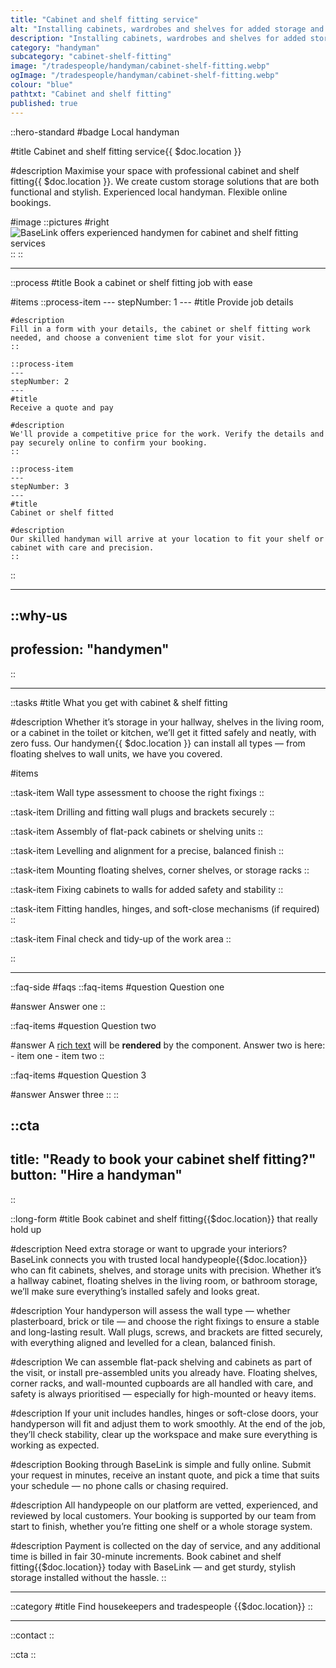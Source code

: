 ```yaml
---
title: "Cabinet and shelf fitting service"
alt: "Installing cabinets, wardrobes and shelves for added storage and organisation"
description: "Installing cabinets, wardrobes and shelves for added storage and organisation"
category: "handyman"
subcategory: "cabinet-shelf-fitting"
image: "/tradespeople/handyman/cabinet-shelf-fitting.webp"
ogImage: "/tradespeople/handyman/cabinet-shelf-fitting.webp"
colour: "blue"
pathtxt: "Cabinet and shelf fitting"
published: true
---
```


::hero-standard
#badge
Local handyman

#title
Cabinet and shelf fitting service{{ $doc.location }}

#description
Maximise your space with professional cabinet and shelf fitting{{ $doc.location }}. We create custom storage solutions that are both functional and stylish. Experienced local handyman. Flexible online bookings.

#image
    ::pictures
    #right
    ![BaseLink offers experienced handymen for cabinet and shelf fitting services](/tradespeople/handyman/cabinet-shelf-fitting.webp)
    ::
::

---

::process
#title
Book a cabinet or shelf fitting job with ease

#items
    ::process-item
    ---
    stepNumber: 1
    ---
    #title
    Provide job details

    #description
    Fill in a form with your details, the cabinet or shelf fitting work needed, and choose a convenient time slot for your visit.
    ::
    
    ::process-item
    ---
    stepNumber: 2
    ---
    #title
    Receive a quote and pay

    #description
    We'll provide a competitive price for the work. Verify the details and pay securely online to confirm your booking.
    ::

    ::process-item
    ---
    stepNumber: 3
    ---
    #title
    Cabinet or shelf fitted

    #description
    Our skilled handyman will arrive at your location to fit your shelf or cabinet with care and precision.
    ::
::

---

::why-us
---
profession: "handymen"
---
::

---

::tasks
#title
What you get with cabinet & shelf fitting

#description
Whether it’s storage in your hallway, shelves in the living room, or a cabinet in the toilet or kitchen, we’ll get it fitted safely and neatly, with zero fuss. Our handymen{{ $doc.location }} can install all types — from floating shelves to wall units, we have you covered. 

#items

  ::task-item
  Wall type assessment to choose the right fixings
  ::

  ::task-item
  Drilling and fitting wall plugs and brackets securely
  ::

  ::task-item
  Assembly of flat-pack cabinets or shelving units
  ::

  ::task-item
  Levelling and alignment for a precise, balanced finish
  ::

  ::task-item
  Mounting floating shelves, corner shelves, or storage racks
  ::

  ::task-item
  Fixing cabinets to walls for added safety and stability
  ::

  ::task-item
  Fitting handles, hinges, and soft-close mechanisms (if required)
  ::

  ::task-item
  Final check and tidy-up of the work area
  ::

::

---

::faq-side
#faqs
  ::faq-items
  #question
  Question one

  #answer
  Answer one
  ::

  ::faq-items
  #question
  Question two

  #answer
  A [rich text](/services/commercial-cleaning) will be **rendered** by the component.
  Answer two is here:
    - item one
    - item two
  ::

  ::faq-items
  #question
  Question 3

  #answer
  Answer three
  ::
::

::cta
---
title: "Ready to book your cabinet shelf fitting?"
button: "Hire a handyman"
---
::

::long-form
#title
Book cabinet and shelf fitting{{$doc.location}} that really hold up

#description
Need extra storage or want to upgrade your interiors? BaseLink connects you with trusted local handypeople{{$doc.location}} who can fit cabinets, shelves, and storage units with precision. Whether it’s a hallway cabinet, floating shelves in the living room, or bathroom storage, we’ll make sure everything’s installed safely and looks great.

#description
Your handyperson will assess the wall type — whether plasterboard, brick or tile — and choose the right fixings to ensure a stable and long-lasting result. Wall plugs, screws, and brackets are fitted securely, with everything aligned and levelled for a clean, balanced finish.

#description
We can assemble flat-pack shelving and cabinets as part of the visit, or install pre-assembled units you already have. Floating shelves, corner racks, and wall-mounted cupboards are all handled with care, and safety is always prioritised — especially for high-mounted or heavy items.

#description
If your unit includes handles, hinges or soft-close doors, your handyperson will fit and adjust them to work smoothly. At the end of the job, they’ll check stability, clear up the workspace and make sure everything is working as expected.

#description
Booking through BaseLink is simple and fully online. Submit your request in minutes, receive an instant quote, and pick a time that suits your schedule — no phone calls or chasing required.

#description
All handypeople on our platform are vetted, experienced, and reviewed by local customers. Your booking is supported by our team from start to finish, whether you’re fitting one shelf or a whole storage system.

#description
Payment is collected on the day of service, and any additional time is billed in fair 30-minute increments. Book cabinet and shelf fitting{{$doc.location}} today with BaseLink — and get sturdy, stylish storage installed without the hassle.
::

---

::category
#title
Find housekeepers and tradespeople {{$doc.location}}
::

---

::contact
::

::cta
::